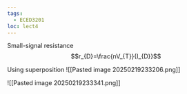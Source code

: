 ```yaml
---
tags:
  - ECED3201
loc: lect4
---
```

Small-signal resistance $$r_{D}=\frac{nV_{T}}{I_{D}}$$

Using superposition
![[Pasted image 20250219233206.png]]


![[Pasted image 20250219233341.png]]


